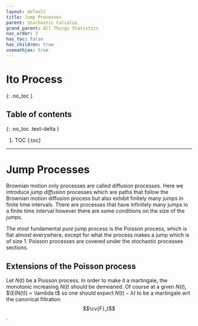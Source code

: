 ```yaml
---
layout: default
title: Jump Processes
parent: Stochastic Calculus
grand_parent: All Things Statistics
nav_order: 3
has_toc: false
has_children: true
usemathjax: true
---
```


# Ito Process
{: .no_toc }

## Table of contents
{: .no_toc .text-delta }

1. TOC
{:toc}

---

$\renewcommand{\reals}{\mathbb{R}}$ $\newcommand{\nats}{\mathbb{N}}$ $\newcommand{\ind}{\mathbb{1}}$  $\newcommand{\pr}{\mathbb{P}}$ $\newcommand{\cv}[1]{\mathcal{#1}}$ $\newcommand{\nul}{\varnothing}$ $\newcommand{\eps}{\varepsilon}$ $\newcommand{\E}{\mathbb{E}}$ $\newcommand{\abs}[1]{\left\lvert #1 \right\rvert}$

# Jump Processes

Brownian motion only processes are called diffusion processes. Here we introduce *jump diffusion* processes which are paths that follow the Brownian motion diffusion process but also exhibit finitely many jumps in finite time intervals. There are processes that have infinitely many jumps in a finite time interval however there are some conditions on the size of the jumps. 

The most fundamental *pure* jump process is the Poisson process, which is flat almost everywhere, except for what the process makes a jump which is of size 1. Poisson processes are covered under the stochastic processes sections.

## Extensions of the Poisson process

Let $N(t)$ be a Poisson process. In order to make it a martingale, the monotonic increasing $N(t)$ should be demeaned. Of course at a given $N(t)$, $\E(N(t)) = \lambda t$ so one should expect $N(t)-\lambda t$ to be a martingale wrt the canonical filtration $$\cv{F}_t$$.







